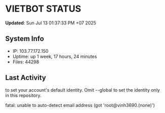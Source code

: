 # VIETBOT STATUS
**Updated**: Sun Jul 13 01:37:33 PM +07 2025

## System Info
- IP: 103.77.172.150
- Uptime: up 1 week, 17 hours, 24 minutes
- Files: 44298

## Last Activity

to set your account's default identity.
Omit --global to set the identity only in this repository.

fatal: unable to auto-detect email address (got 'root@vinh3690.(none)')
